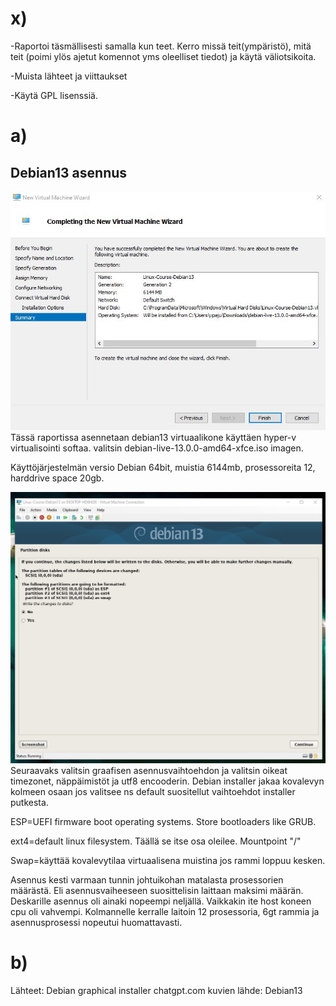 # x) 
-Raportoi täsmällisesti samalla kun teet. Kerro missä teit(ympäristö), mitä teit (poimi ylös ajetut komennot yms oleelliset tiedot) ja käytä väliotsikoita.

-Muista lähteet ja viittaukset

-Käytä GPL lisenssiä.

# a)

## Debian13 asennus

![img](debian13.JPG)
Tässä raportissa asennetaan debian13 virtuaalikone käyttäen hyper-v virtualisointi softaa.
valitsin debian-live-13.0.0-amd64-xfce.iso imagen. 

Käyttöjärjestelmän versio Debian 64bit, muistia 6144mb, prosessoreita 12, harddrive space 20gb.

![img](diskpartition.jpg)
Seuraavaks valitsin graafisen asennusvaihtoehdon ja valitsin oikeat timezonet, näppäimistöt ja utf8 encooderin. Debian installer jakaa kovalevyn kolmeen osaan jos valitsee ns default suositellut vaihtoehdot installer putkesta. 

ESP=UEFI firmware boot operating systems. Store bootloaders like GRUB.

ext4=default linux filesystem. Täällä se itse osa oleilee. Mountpoint "/"

Swap=käyttää kovalevytilaa virtuaalisena muistina jos rammi loppuu kesken.

Asennus kesti varmaan tunnin johtuikohan matalasta prosessorien määrästä. Eli asennusvaiheeseen suosittelisin laittaan maksimi määrän. Deskarille asennus oli ainaki nopeempi neljällä. Vaikkakin ite host koneen cpu oli vahvempi. Kolmannelle kerralle laitoin 12 prosessoria, 6gt rammia ja asennusprosessi nopeutui huomattavasti.

# b)

Lähteet: 
Debian graphical installer
chatgpt.com
kuvien lähde: Debian13


